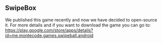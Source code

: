 ## **SwipeBox** ##

We published this game recently and now we have decided to open-source it.
For more details and if you want to download the game you can go to:
https://play.google.com/store/apps/details?id=me.montecode.games.swipeball.android